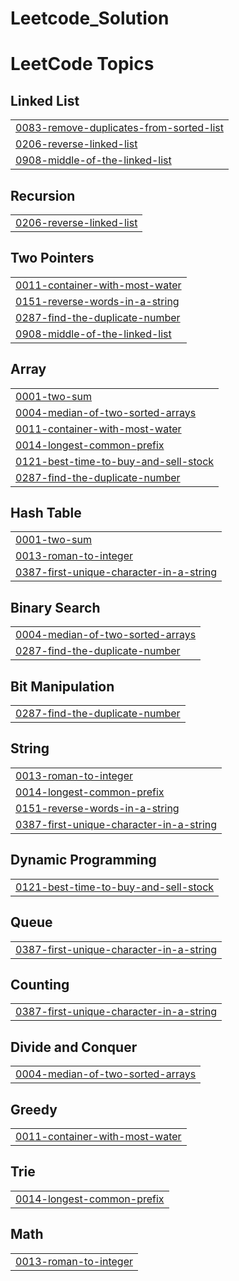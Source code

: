 # Leetcode_Solution
<!---LeetCode Topics Start-->
# LeetCode Topics
## Linked List
|  |
| ------- |
| [0083-remove-duplicates-from-sorted-list](https://github.com/EjazAhmadvirk/Leetcode_Solution/tree/master/0083-remove-duplicates-from-sorted-list) |
| [0206-reverse-linked-list](https://github.com/EjazAhmadvirk/Leetcode_Solution/tree/master/0206-reverse-linked-list) |
| [0908-middle-of-the-linked-list](https://github.com/EjazAhmadvirk/Leetcode_Solution/tree/master/0908-middle-of-the-linked-list) |
## Recursion
|  |
| ------- |
| [0206-reverse-linked-list](https://github.com/EjazAhmadvirk/Leetcode_Solution/tree/master/0206-reverse-linked-list) |
## Two Pointers
|  |
| ------- |
| [0011-container-with-most-water](https://github.com/EjazAhmadvirk/Leetcode_Solution/tree/master/0011-container-with-most-water) |
| [0151-reverse-words-in-a-string](https://github.com/EjazAhmadvirk/Leetcode_Solution/tree/master/0151-reverse-words-in-a-string) |
| [0287-find-the-duplicate-number](https://github.com/EjazAhmadvirk/Leetcode_Solution/tree/master/0287-find-the-duplicate-number) |
| [0908-middle-of-the-linked-list](https://github.com/EjazAhmadvirk/Leetcode_Solution/tree/master/0908-middle-of-the-linked-list) |
## Array
|  |
| ------- |
| [0001-two-sum](https://github.com/EjazAhmadvirk/Leetcode_Solution/tree/master/0001-two-sum) |
| [0004-median-of-two-sorted-arrays](https://github.com/EjazAhmadvirk/Leetcode_Solution/tree/master/0004-median-of-two-sorted-arrays) |
| [0011-container-with-most-water](https://github.com/EjazAhmadvirk/Leetcode_Solution/tree/master/0011-container-with-most-water) |
| [0014-longest-common-prefix](https://github.com/EjazAhmadvirk/Leetcode_Solution/tree/master/0014-longest-common-prefix) |
| [0121-best-time-to-buy-and-sell-stock](https://github.com/EjazAhmadvirk/Leetcode_Solution/tree/master/0121-best-time-to-buy-and-sell-stock) |
| [0287-find-the-duplicate-number](https://github.com/EjazAhmadvirk/Leetcode_Solution/tree/master/0287-find-the-duplicate-number) |
## Hash Table
|  |
| ------- |
| [0001-two-sum](https://github.com/EjazAhmadvirk/Leetcode_Solution/tree/master/0001-two-sum) |
| [0013-roman-to-integer](https://github.com/EjazAhmadvirk/Leetcode_Solution/tree/master/0013-roman-to-integer) |
| [0387-first-unique-character-in-a-string](https://github.com/EjazAhmadvirk/Leetcode_Solution/tree/master/0387-first-unique-character-in-a-string) |
## Binary Search
|  |
| ------- |
| [0004-median-of-two-sorted-arrays](https://github.com/EjazAhmadvirk/Leetcode_Solution/tree/master/0004-median-of-two-sorted-arrays) |
| [0287-find-the-duplicate-number](https://github.com/EjazAhmadvirk/Leetcode_Solution/tree/master/0287-find-the-duplicate-number) |
## Bit Manipulation
|  |
| ------- |
| [0287-find-the-duplicate-number](https://github.com/EjazAhmadvirk/Leetcode_Solution/tree/master/0287-find-the-duplicate-number) |
## String
|  |
| ------- |
| [0013-roman-to-integer](https://github.com/EjazAhmadvirk/Leetcode_Solution/tree/master/0013-roman-to-integer) |
| [0014-longest-common-prefix](https://github.com/EjazAhmadvirk/Leetcode_Solution/tree/master/0014-longest-common-prefix) |
| [0151-reverse-words-in-a-string](https://github.com/EjazAhmadvirk/Leetcode_Solution/tree/master/0151-reverse-words-in-a-string) |
| [0387-first-unique-character-in-a-string](https://github.com/EjazAhmadvirk/Leetcode_Solution/tree/master/0387-first-unique-character-in-a-string) |
## Dynamic Programming
|  |
| ------- |
| [0121-best-time-to-buy-and-sell-stock](https://github.com/EjazAhmadvirk/Leetcode_Solution/tree/master/0121-best-time-to-buy-and-sell-stock) |
## Queue
|  |
| ------- |
| [0387-first-unique-character-in-a-string](https://github.com/EjazAhmadvirk/Leetcode_Solution/tree/master/0387-first-unique-character-in-a-string) |
## Counting
|  |
| ------- |
| [0387-first-unique-character-in-a-string](https://github.com/EjazAhmadvirk/Leetcode_Solution/tree/master/0387-first-unique-character-in-a-string) |
## Divide and Conquer
|  |
| ------- |
| [0004-median-of-two-sorted-arrays](https://github.com/EjazAhmadvirk/Leetcode_Solution/tree/master/0004-median-of-two-sorted-arrays) |
## Greedy
|  |
| ------- |
| [0011-container-with-most-water](https://github.com/EjazAhmadvirk/Leetcode_Solution/tree/master/0011-container-with-most-water) |
## Trie
|  |
| ------- |
| [0014-longest-common-prefix](https://github.com/EjazAhmadvirk/Leetcode_Solution/tree/master/0014-longest-common-prefix) |
## Math
|  |
| ------- |
| [0013-roman-to-integer](https://github.com/EjazAhmadvirk/Leetcode_Solution/tree/master/0013-roman-to-integer) |
<!---LeetCode Topics End-->